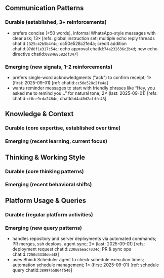 ## Communication Patterns
### Durable (established, 3+ reinforcements)
- prefers concise (<50 words), informal WhatsApp-style messages with clear ask; 13× [refs: global instruction set; multiple echo reply threads chatId:`1325c42b5b4f4c`; cc50e528c2fe4a; credit addition chatId:`97d0f1e317c54c`; echo approval chatId:`74a232636c2b4d`; new echo directive chatId:`088468582df347`]

### Emerging (new signals, 1-2 reinforcements)
- prefers single-word acknowledgments ("ack") to confirm receipt; 1× (first: 2025-09-01) [ref: chatId:`cc50e528c2fe4a`]
- wants reminder messages to start with friendly phrases like “Hey, you asked me to remind you...” for natural tone; 2× (last: 2025-09-01) [refs: chatId:`cf0cc9cda2464e`; chatId:`d4a40d2afdfc43`]

## Knowledge & Context
### Durable (core expertise, established over time)

### Emerging (recent learning, current focus)

## Thinking & Working Style
### Durable (core thinking patterns)

### Emerging (recent behavioral shifts)

## Platform Usage & Queries
### Durable (regular platform activities)

### Emerging (new query patterns)
- handles repository and server deployments via automated commands; PR merges, ssh deploys, agent sync; 2× (last: 2025-09-01) [refs: deployment request chatId:`23068aeac7034c`; PR & sync ops chatId:`7250d4330de448`]
- uses Bhindi Scheduler agent to check schedule execution times; automation schedule management; 1× (first: 2025-09-01) [ref: schedule query chatId:`3899765864f540`]